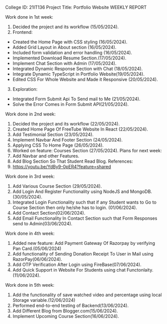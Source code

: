 College ID: 21IT136
Project Title: Portfolio Website
WEEKLY REPORT


Work done in 1st week:
1. Decided the project and its workflow (15/05/2024).
2. Frontend:
- Created the Home Page with CSS styling (16/05/2024).
- Added Grid Layout in About section (16/05/2024).
- Included form validation and error handling (16/05/2024).
- Implemented Download Resume Section.(17/05/2024).
- Implement Chat Section with Admin (17/05/2024).
- Integrated Dynamic Response Section with Chat (18/05/2024).
- Integrate Dynamic TypeScript in Portfolio Website(19/05/2024).
- Edited CSS For Whole Website and Made it Responsive
(20/05/2024).
3. Exploration:
- Integrated Form Submit Api To Send mail to Me (21/05/2024).
- Solve the Error Comes in Form Submit API(21/05/2024).


Work done in 2nd week:
1. Decided the project and its workflow (22/05/2024).
2. Created Home Page Of FreeTube Website In React (22/05/2024).
3. Add Testimonial Section (23/05/2024).
4. Implement Navbar And Footer Section (24/05/2024).
5. Applying CSS To Home Page (26/05/2024).
6. Worked on feature: Courses Section (27/05/2024).
Plans for next week:
1. Add Navbar and other Features.
2. Add Blog Section So That Student Read Blog.
References:
1. https://youtu.be/YdBy9-0pER4?feature=shared
 

Work done in 3rd week:
1. Add Various Course Section (29/05/2024).
2. Add Login And Register Functionality using NodeJS and 
MongoDB.(30/05/2024).
3. Integrated Login Functionality such that if any Student 
wants to Go to Course Section then only he/she has to 
login. (01/06/2024).
4. Add Contact Section(02/06/2024).
5. Add Email Functionality In Contact Section such that Form 
Responses send to Admin(03/06/2024).

Work done in 4th week:
1. Added new feature: Add Payment Gateway Of Razorpay by 
verifying Pan Card.(05/06/2024)
2. Add functionality of Sending Donation Receipt To User in Mail 
using RazorPay(06/06/2024).
3. Add OTP Verification After Login using FireBase(07/06/2024).
4. Add Quick Support in Website For Students using chat 
Functonlaity. (11/06/2024).

Work done in 5th week:
1. Add the functionality of save watched video and percentage 
using local Storage variable.(12/06/2024)
2. Performed end-to-end testing of Backend(13/06/2024).
3. Add Different Blog from Blogger.com(15/06/2024).
4. Implement Upcoming Course Section(16/06/2024).
